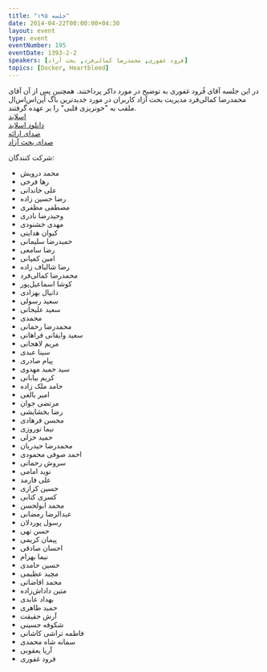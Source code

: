 ```yaml
---
title: "جلسه ۱۹۵"
date: 2014-04-22T00:00:00+04:30
layout: event
type: event
eventNumber: 195
eventDate: 1393-2-2
speakers: [فرود غفوری, محمدرضا کمالی‌فرد, بحث آزاد]
topics: [Docker, Heartbleed]
---
```

در این جلسه آقای فُرود غفوری به توضیح در مورد داکر پرداختند. همچنین پس از آن آقای محمدرضا کمالی‌فرد مدیریت بحث آزاد کاربران در مورد جدیدترین باگ اُپن‌اس‌اس‌ال ملقب به "خونریزی قلبی" را بر عهده گرفتند.  
[اسلاید](/events/presentations/195/docker)  
[دانلود اسلاید](/events/presentations/195/docker.zip)  
[صدای ارائه](https://archive.org/details/tehlug_195_docker)  
[صدای بحث آزاد](https://archive.org/details/tehlug_195_heartbleed) 

شرکت کنندگان:
* محمد درویش
* رها فرخی
* علی خاندانی
* رضا حسین زاده
* مصطفی مظفری
* وحیدرضا نادری
* مهدی خشنودی
* کیوان هدایتی
* حمیدرضا سلیمانی
* رضا سامعی
* امین کمپانی
* رضا شالباف زاده
* محمدرضا کمالی‌‌فرد
* کوشا اسماعیل‌پور
* دانیال بهزادی
* سعید رسولی
* سعید علیجانی
* محمدی
* محمدرضا رحمانی
* سعید وایقانی فراهانی
* مریم لاهجانی
* سینا عبدی
* پیام صادری
* سید حمید مهدوی
* کریم بیابانی
* حامد ملک زاده
* امیر بالغی
* مرتضی جوان
* رضا بخشایشی
* محسن فرهادی
* نیما نوروزی
* حمید خزلی
* محمدرضا حیدریان
* احمد صوفی محمودی
* سروش رحمانی
* نوید امامی
* علی فارمد
* حسین کزازی
* کسری کتابی
* محمد ابولحسن
* عبدالرضا رمضانی
* رسول پوردلان
* حسن تهی
* پیمان کریمی
* احسان صادقی
* نیما بهرام
* حسین حامدی
* مچید عظیمی
* محمد افاضاتی
* متین داداش‌زاده
* بهداد عابدی
* حمید طاهری
* آرش حقیقت
* شکوفه حسینی
* فاطمه تراشی کاشانی
* سمانه شاه محمدی
* آریا یعقوبی
* فرود غفوری